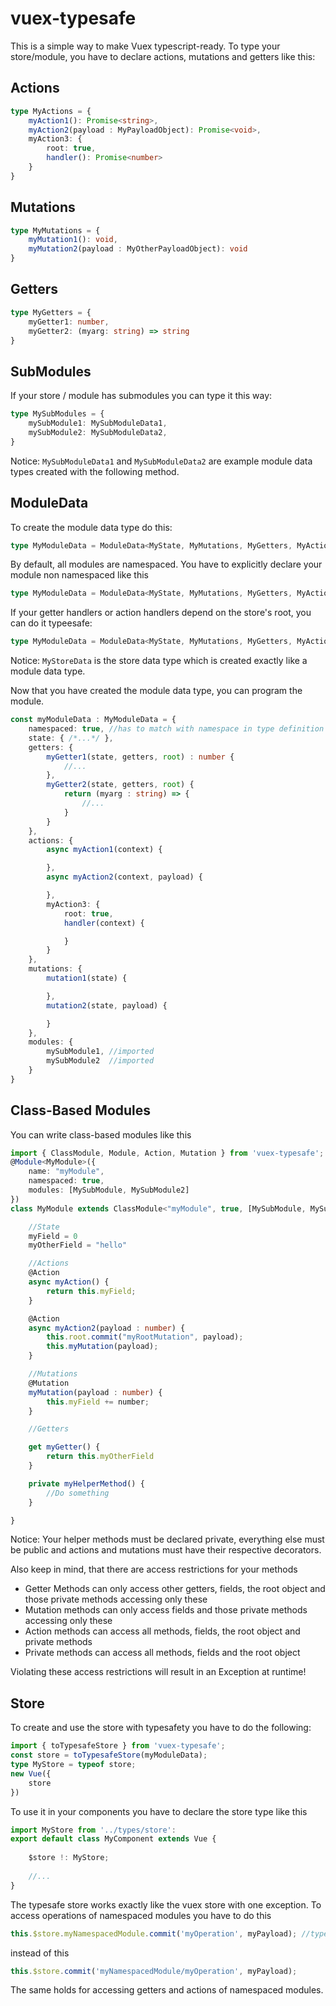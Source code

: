 # vuex-typesafe

This is a simple way to make Vuex typescript-ready. To type your store/module, you have to declare actions, mutations and getters like this:

## Actions

```typescript
type MyActions = {
    myAction1(): Promise<string>,
    myAction2(payload : MyPayloadObject): Promise<void>,
    myAction3: {
        root: true,
        handler(): Promise<number>
    }
}
```

## Mutations

```typescript
type MyMutations = {
    myMutation1(): void,
    myMutation2(payload : MyOtherPayloadObject): void
}
```

## Getters

```typescript
type MyGetters = {
    myGetter1: number,
    myGetter2: (myarg: string) => string
}
```

## SubModules

If your store / module has submodules you can type it this way:
```typescript
type MySubModules = {
    mySubModule1: MySubModuleData1,
    mySubModule2: MySubModuleData2,
}
```
Notice: `MySubModuleData1` and `MySubModuleData2` are example module data types created with the following method.

## ModuleData

To create the module data type do this:
```typescript
type MyModuleData = ModuleData<MyState, MyMutations, MyGetters, MyActions, MySubModules>;
```
By default, all modules are namespaced. You have to explicitly declare your module non namespaced like this
```typescript
type MyModuleData = ModuleData<MyState, MyMutations, MyGetters, MyActions, MySubModules, false>;
```
If your getter handlers or action handlers depend on the store's root, you can do it typeesafe:
```typescript
type MyModuleData = ModuleData<MyState, MyMutations, MyGetters, MyActions, MySubModules, false /*or true*/, MyStoreData>;
```
Notice: `MyStoreData` is the store data type which is created exactly like a module data type.

Now that you have created the module data type, you can program the module.
```typescript
const myModuleData : MyModuleData = {
    namespaced: true, //has to match with namespace in type definition
    state: { /*...*/ },
    getters: {
        myGetter1(state, getters, root) : number {
            //...
        },
        myGetter2(state, getters, root) {
            return (myarg : string) => {
                //...
            }
        }
    },
    actions: {
        async myAction1(context) {

        },
        async myAction2(context, payload) {

        },
        myAction3: {
            root: true,
            handler(context) {

            }
        }
    },
    mutations: {
        mutation1(state) {

        },
        mutation2(state, payload) {

        }
    },
    modules: {
        mySubModule1, //imported
        mySubModule2  //imported
    }
}
```

## Class-Based Modules

You can write class-based modules like this
```typescript
import { ClassModule, Module, Action, Mutation } from 'vuex-typesafe';
@Module<MyModule>({
    name: "myModule",
    namespaced: true,
    modules: [MySubModule, MySubModule2]
})
class MyModule extends ClassModule<"myModule", true, [MySubModule, MySubModule2], MyRootModule> {

    //State
    myField = 0
    myOtherField = "hello"

    //Actions
    @Action
    async myAction() {
        return this.myField;
    }

    @Action
    async myAction2(payload : number) {
        this.root.commit("myRootMutation", payload);
        this.myMutation(payload);
    }

    //Mutations
    @Mutation
    myMutation(payload : number) {
        this.myField += number;
    }

    //Getters

    get myGetter() {
        return this.myOtherField
    }

    private myHelperMethod() {
        //Do something
    }

}
```
Notice: Your helper methods must be declared private, everything else must be public and actions and mutations must have their respective decorators.

Also keep in mind, that there are access restrictions for your methods
* Getter Methods can only access other getters, fields, the root object and those private methods accessing only these
* Mutation methods can only access fields and those private methods accessing only these
* Action methods can access all methods, fields, the root object and private methods
* Private methods can access all methods, fields and the root object

Violating these access restrictions will result in an Exception at runtime!

## Store

To create and use the store with typesafety you have to do the following:
```typescript
import { toTypesafeStore } from 'vuex-typesafe';
const store = toTypesafeStore(myModuleData);
type MyStore = typeof store;
new Vue({
    store
})
```
To use it in your components you have to declare the store type like this
```typescript
import MyStore from '../types/store':
export default class MyComponent extends Vue {
    
    $store !: MyStore;
    
    //...
}
```
The typesafe store works exactly like the vuex store with one exception.
To access operations of namespaced modules you have to do this
```typescript
this.$store.myNamespacedModule.commit('myOperation', myPayload); //typesafe (won't compile with wrong string or payload)
```
instead of this
```javascript
this.$store.commit('myNamespacedModule/myOperation', myPayload);
```
The same holds for accessing getters and actions of namespaced modules.
